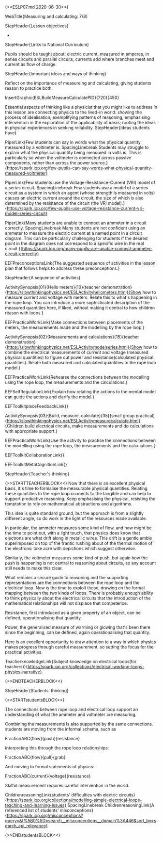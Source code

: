 {>>ESLP07.md 2020-06-30<<}

WebTitle{Measuring and calculating: 7/8}

StepHeader{Lesson objectives}

- 

StepHeader{Links to National Curriculum}

Pupils should be taught about: electric current, measured in amperes, in series circuits and parallel circuits, currents add where branches meet and current as flow of charge.

StepHeader{Important ideas and ways of thinking}

Reflect on the importance of measureing and calculating, giving students reason to practice both.

InsertGraphic{ESLBuildMeasureCalculatePID}{720}{450}

Essential aspects of thinking like a physicist that you might like to address in this lesson are connecting physics to the lived-in world: showing the process of idealisation; exemplifying patterns of reasoning; emphasising intervention in the exploration of the applicability of ideas; rooting the ideas in physical experiences in seeking reliability.
StepHeader{Ideas students have}

PiperLink{Few students can say in words what the physical quantity measured by a voltmeter is. SpacingLinebreak  Students may struggle to explain what the physical quantity being measured in volts is. This is particularly so when the voltmeter is connected across passive components, rather than across the power source.}{https://spark.iop.org/few-pupils-can-say-words-what-physical-quantity-measured-voltmeter}

PiperLink{Few students use the Voltage-Resistance-Current (VRI) model of a series circuit. SpacingLinebreak Few students use a model of a series circuit as a system in which an agent (whose strength is measured in volts) causes an electric current around the circuit, the size of which is also determined by the resistance of the circuit (the VRI model).}{https://spark.iop.org/few-pupils-use-voltage-resistance-current-vri-model-series-circuit}

PiperLink{Many students are unable to connect an ammeter in a circuit correctly. SpacingLinebreak  Many students are not confident using an ammeter to measure the electric current at a named point in a circuit diagram. This can be particularly challenging for students if the desired point in the diagram does not correspond to a specific wire in the real circuit.}{https://spark.iop.org/many-pupils-are-unable-connect-ammeter-circuit-correctly}


EEFPreconceptionsLink{The suggested sequence of activities in the lesson plan that follows helps to address these preconceptions.}

StepHeader{A sequence of activities}

ActivitySynopsis{01}{Hello meters}{10}{teacher demonstration}{https://slowthinkingphysics.net/ESLActivityhellometers.html}{Show how to measure current and voltage with meters. Relate this to what's happening in the rope loop. You can introduce a more sophisticated description of the measured quantities here, if liked, without making it central to how children reason with loops.}

EEFPracticalWorkLink{Make connections between placements of the meters, the measurements made and the modelling by the rope loop.}

ActivitySynopsis{02}{Measurements and calculations}{15}{teacher demonstration}{https://slowthinkingphysics.net/ESLActivitymodelseries.html}{Show how to combine the electrical measurements of current and voltage (measured physical quantities) to figure out power and resistance(calculated physical quantities). Relate both measured and calculated quantities to the rope loop model.}

EEFPracticalWorkLink{Rehearse the connections between the modelling using the rope loop, the measurements and the calculations.}

EEFSelfRegulationLink{Explain how relating the actions to the mental model can guide the actions and clarify the model.}

EEFToolkitplaceFeedbackLink{}

ActivitySynopsis{03}{Build, measure, calculate}{35}{small group practical}{https://slowthinkingphysics.net/ESLActivitymeasurecalculate.html}{Children build electrical circuits, make measurements and do calculations with appropriate support.}

EEFPracticalWorkLink{Use the activity to practise the connections between the modelling using the rope loop, the measurements and the calculations.}

EEFToolkitCollaborationLink{}

EEFToolkitMetaCognitionLink{}

StepHeader{Teacher's thinking}

{>>STARTTEACHERBLOCK<<}
Now that there is an excellent physical basis, it's time to formalise the measurable physical quantities. Relating these quantities to the rope loop connects to the tangible and can help to support productive reasoning. Keep emphasising the physical, resisting the temptation to rely on mathematical abstractions and algorithms.

This idea is quite standard ground, but the approach is from a slightly different angle, so do work in the light of the resources made available.

In particular, the ammeter measures some kind of flow, and now might be the time to point out, with a light touch, that physics does know that electrons are what drift along in metallic wires. This drift is a gentle amble superimposed on top of the frantic rushing about of the thermal motion of the electrons: take acre with depictions which suggest otherwise.

Similarly, the voltmeter measures some kind of push, but again how the push is happening is not central to reasoning about circuits, so any account still needs to make this clear.

What remains a secure guide to reasoning and the supporting representations are the connections between the rope loop and the electrical loop. Now is the time to exploit those, drawing on the formal mapping between the two kinds of loops. There is probably enough ability to think physically about the electrical circuits that the introduction of the mathematical relationships will not displace that competence.


Resistance, first introduced as a given property of an object, can be defined, operationalising that quantity.  

Power, the generalised measure of warming or glowing that's been there since the beginning, can be defined, again operationalising that quantity.

Here is an excellent opportunity to draw attention to a way in which physics makes progress through careful measurement, so setting the focus for the practical activities.

TeacherknowledgeLink{Subject knowledge on electrical loops(for teachers)}{https://spark.iop.org/collections/electrical-working-loops-physics-narrative}

{>>ENDTEACHERBLOCK<<}

StepHeader{Students' thinking}

{>>STARTstudentsBLOCK<<}

The connections between rope loop and electrical loop support an understanding of what the ammeter and voltmeter are measuring.

Combining the measurements is also supported by the same connections. students are moving from the informal schema, such as

FractionABC{flow}{push}{resistance}

Interpreting this through the rope loop relationships:

FractionABC{flow}{pull}{grab}

And moving to formal statements of physics:

FractionABC{current}{voltage}{resistance}

Skilful measurement requires careful intervention in the world.

ChildrenreasoningLink{students' difficulties with electric circuits}{https://spark.iop.org/collections/modelling-simple-electrical-loops-teaching-and-learning-issues}
 SpacingLinebreak 
ChildrenreasoningLink{A referenced list of students' misconceptions}{https://spark.iop.org/misconceptions?query=&f%5B0%5D=search__misconceptions__domain%3A446&sort_by=search_api_relevance}

{>>ENDstudentsBLOCK<<}

